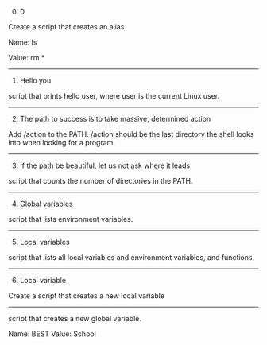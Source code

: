 0. 0
  
Create a script that creates an alias.

  
Name: ls
  
Value: rm *
  
  -------------------------------
  
1. Hello you
  
  script that prints hello user, where user is the current Linux user.
  
  ---------------------------------
  
2. The path to success is to take massive, determined action
  
  Add /action to the PATH. /action should be the last directory the shell looks into when looking for a program.
  
  ------------------------------------
  
3. If the path be beautiful, let us not ask where it leads
  
  script that counts the number of directories in the PATH.
  
  ---------------------------------------
  
4. Global variables

script that lists environment variables.

----------------------------------------------

5. Local variables

script that lists all local variables and environment variables, and functions.

------------------------------------------------------


6. Local variable

Create a script that creates a new local variable

---------------------------------------------------------

script that creates a new global variable.

Name: BEST
Value: School

  
  
